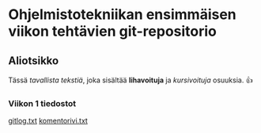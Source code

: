 # Ohjelmistotekniikan ensimmäisen viikon tehtävien git-repositorio

## Aliotsikko

Tässä _tavallista tekstiä_, joka sisältää **lihavoituja** ja _kursivoituja_ osuuksia. :+1:

### Viikon 1 tiedostot

[gitlog.txt](https://github.com/0tso/ot-harjoitustyo/blob/main/laskarit/viikko1/gitlog.txt)
[komentorivi.txt](https://github.com/0tso/ot-harjoitustyo/blob/main/laskarit/viikko1/komentorivi.txt)
